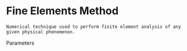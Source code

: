 # Fine Elements Method

```
Numerical technique used to perform finite element analysis of any given physical phenomenon.
```
Parameters
